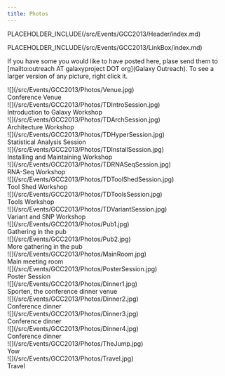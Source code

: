 ```yaml
---
title: Photos
---
```

PLACEHOLDER_INCLUDE(/src/Events/GCC2013/Header/index.md)



PLACEHOLDER_INCLUDE(/src/Events/GCC2013/LinkBox/index.md)

If you have some you would like to have posted here, plase send them to [mailto:outreach AT galaxyproject DOT org](Galaxy Outreach).  To see a larger version of any picture, right click it.

<div class='center'>
<div class='left'>![](/src/Events/GCC2013/Photos/Venue.jpg)<br />Conference Venue</div>
<div class='left'>![](/src/Events/GCC2013/Photos/TDIntroSession.jpg)<br />Introduction to Galaxy Workshop</div>
<div class='left'>![](/src/Events/GCC2013/Photos/TDArchSession.jpg)<br />Architecture Workshop</div>
<div class='left'>![](/src/Events/GCC2013/Photos/TDHyperSession.jpg)<br />Statistical Analysis Session</div>
<div class='left'>![](/src/Events/GCC2013/Photos/TDInstallSession.jpg)<br />Installing and Maintaining Workshop</div>
<div class='left'>![](/src/Events/GCC2013/Photos/TDRNASeqSession.jpg)<br />RNA-Seq Workshop</div>
<div class='left'>![](/src/Events/GCC2013/Photos/TDToolShedSession.jpg)<br />Tool Shed Workshop </div>
<div class='left'>![](/src/Events/GCC2013/Photos/TDToolsSession.jpg)<br />Tools Workshop </div>
<div class='left'>![](/src/Events/GCC2013/Photos/TDVariantSession.jpg)<br />Variant and SNP Workshop </div>
<div class='left'>![](/src/Events/GCC2013/Photos/Pub1.jpg)<br />Gathering in the pub</div>
<div class='left'>![](/src/Events/GCC2013/Photos/Pub2.jpg)<br />More gathering in the pub</div>
<div class='left'>![](/src/Events/GCC2013/Photos/MainRoom.jpg)<br />Main meeting room</div>
<div class='left'>![](/src/Events/GCC2013/Photos/PosterSession.jpg)<br />Poster Session</div>
<div class='left'>![](/src/Events/GCC2013/Photos/Dinner1.jpg)<br /> Sporten, the conference dinner venue </div>
<div class='left'>![](/src/Events/GCC2013/Photos/Dinner2.jpg)<br /> Conference dinner</div>
<div class='left'>![](/src/Events/GCC2013/Photos/Dinner3.jpg)<br /> Conference dinner </div>
<div class='left'>![](/src/Events/GCC2013/Photos/Dinner4.jpg)<br /> Conference dinner </div>
<div class='left'>![](/src/Events/GCC2013/Photos/TheJump.jpg)<br /> Yow </div>
<div class='left'>![](/src/Events/GCC2013/Photos/Travel.jpg)<br /> Travel </div>
<div class='right'></div>
